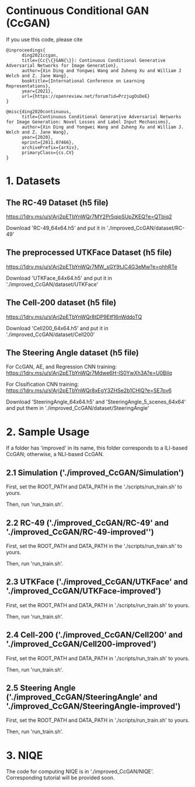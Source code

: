 # Continuous Conditional GAN (CcGAN)

If you use this code, please cite
```text
@inproceedings{
      ding2021ccgan,
      title={Cc{\{}GAN{\}}: Continuous Conditional Generative Adversarial Networks for Image Generation},
      author={Xin Ding and Yongwei Wang and Zuheng Xu and William J Welch and Z. Jane Wang},
      booktitle={International Conference on Learning Representations},
      year={2021},
      url={https://openreview.net/forum?id=PrzjugOsDeE}
}

@misc{ding2020continuous,
      title={Continuous Conditional Generative Adversarial Networks for Image Generation: Novel Losses and Label Input Mechanisms}, 
      author={Xin Ding and Yongwei Wang and Zuheng Xu and William J. Welch and Z. Jane Wang},
      year={2020},
      eprint={2011.07466},
      archivePrefix={arXiv},
      primaryClass={cs.CV}
}
```


# 1. Datasets
## The RC-49 Dataset (h5 file)
https://1drv.ms/u/s!Arj2pETbYnWQr7MY2Pr5qipSUpZKEQ?e=QTbiq2 <br />

Download 'RC-49_64x64.h5' and put it in './improved_CcGAN/dataset/RC-49'

## The preprocessed UTKFace Dataset (h5 file)
https://1drv.ms/u/s!Arj2pETbYnWQr7MW_sGY9tJC4G3eMw?e=ohhRTe <br />

Download 'UTKFace_64x64.h5' and put it in './improved_CcGAN/dataset/UTKFace'

## The Cell-200 dataset (h5 file)
https://1drv.ms/u/s!Arj2pETbYnWQr8tDP9Etf16nWddoTQ <br />

Download 'Cell200_64x64.h5' and put it in './improved_CcGAN/dataset/Cell200'

## The Steering Angle dataset (h5 file)
For CcGAN, AE, and Regression CNN training: <br />
https://1drv.ms/u/s!Arj2pETbYnWQr7Mdwe6H-IS0YwXh3A?e=U0BiIq <br />

For Clssification CNN training: <br />
https://1drv.ms/u/s!Arj2pETbYnWQr8xEgY3ZHSe2b1CHlQ?e=SE7pv6 <br />

Download 'SteeringAngle_64x64.h5' and 'SteeringAngle_5_scenes_64x64' and put them in './improved_CcGAN/dataset/SteeringAngle'


# 2. Sample Usage

If a folder has 'improved' in its name, this folder corresponds to a ILI-based CcGAN; otherwise, a NLI-based CcGAN.

## 2.1 Simulation ('./improved_CcGAN/Simulation')
First, set the ROOT_PATH and DATA_PATH in the './scripts/run_train.sh' to yours. 

Then, run 'run_train.sh'.


## 2.2 RC-49 ('./improved_CcGAN/RC-49' and './improved_CcGAN/RC-49-improved'')
First, set the ROOT_PATH and DATA_PATH in the './scripts/run_train.sh' to yours. 

Then, run 'run_train.sh'.


## 2.3 UTKFace ('./improved_CcGAN/UTKFace' and './improved_CcGAN/UTKFace-improved')
First, set the ROOT_PATH and DATA_PATH in './scripts/run_train.sh' to yours. 

Then, run 'run_train.sh'.


## 2.4 Cell-200 ('./improved_CcGAN/Cell200' and './improved_CcGAN/Cell200-improved')
First, set the ROOT_PATH and DATA_PATH in './scripts/run_train.sh' to yours. 

Then, run 'run_train.sh'.


## 2.5 Steering Angle ('./improved_CcGAN/SteeringAngle' and './improved_CcGAN/SteeringAngle-improved')
First, set the ROOT_PATH and DATA_PATH in './scripts/run_train.sh' to yours. 

Then, run 'run_train.sh'.


# 3. NIQE
The code for computing NIQE is in './improved_CcGAN/NIQE'. Corresponding tutorial will be provided soon.
